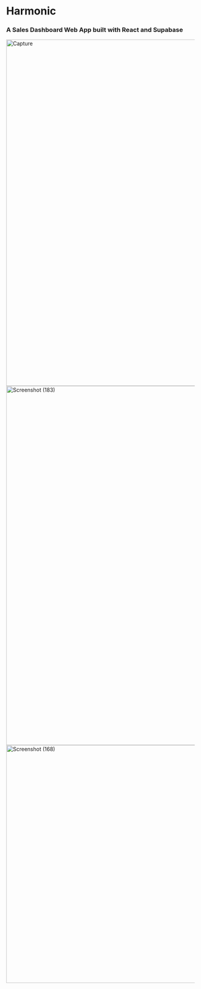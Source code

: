 # Harmonic
### A Sales Dashboard Web App built with React and Supabase

<img width="928" height="923" alt="Capture" src="https://github.com/user-attachments/assets/6b8ba4f6-f75d-4648-bcde-d68041fb902a" />


<img width="1920" height="957" alt="Screenshot (183)" src="https://github.com/user-attachments/assets/5bf7a996-0bc1-4b83-b56f-76560be73b8d" />


<img width="1296" height="634" alt="Screenshot (168)" src="https://github.com/user-attachments/assets/80fde4cc-9b77-47b6-82ae-fd5527b7e15b" />


 
